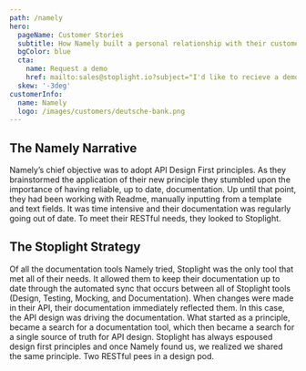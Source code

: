```yaml
---
path: /namely
hero:
  pageName: Customer Stories
  subtitle: How Namely built a personal relationship with their customers across every touchpoint.
  bgColor: blue
  cta:
    name: Request a demo
    href: mailto:sales@stoplight.io?subject="I'd like to recieve a demo"
  skew: '-3deg'
customerInfo:
  name: Namely
  logo: /images/customers/deutsche-bank.png
---
```

## The Namely Narrative

Namely’s chief objective was to adopt API Design First principles. As they brainstormed the application of their new principle they stumbled upon the importance of having reliable, up to date, documentation. Up until that point, they had been working with Readme, manually inputting from a template and text fields. It was time intensive and their documentation was regularly going out of date. To meet their RESTful needs, they looked to Stoplight.

## The Stoplight Strategy
Of all the documentation tools Namely tried, Stoplight was the only tool that met all of their needs. It allowed them to keep their documentation up to date through the automated sync that occurs between all of Stoplight tools (Design, Testing, Mocking, and Documentation). When changes were made in their API, their documentation immediately reflected them. In this case, the API design was driving the documentation. What started as a principle, became a search for a documentation tool, which then became a search for a single source of truth for API design. Stoplight has always espoused design first principles and once Namely found us, we realized we shared the same principle. Two RESTful pees in a design pod.